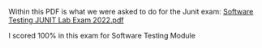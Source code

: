 Within this PDF is what we were asked to do for the Junit exam: [Software Testing JUNIT Lab Exam 2022.pdf](https://github.com/Keelan1996/Software_Testing_Junit_Exam/files/8988359/Software.Testing.JUNIT.Lab.Exam.2022.pdf)

I scored 100% in this exam for Software Testing Module
